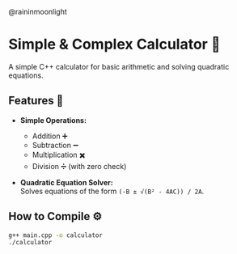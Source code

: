 @raininmoonlight
# Simple & Complex Calculator  🧮

A simple C++ calculator for basic arithmetic and solving quadratic equations.

## Features 🌟

- **Simple Operations:**
  - Addition ➕
  - Subtraction ➖
  - Multiplication ✖️
  - Division ➗ (with zero check)

- **Quadratic Equation Solver:**  
  Solves equations of the form `(-B ± √(B² - 4AC)) / 2A`.

## How to Compile ⚙️
 
```bash
g++ main.cpp -o calculator
./calculator


